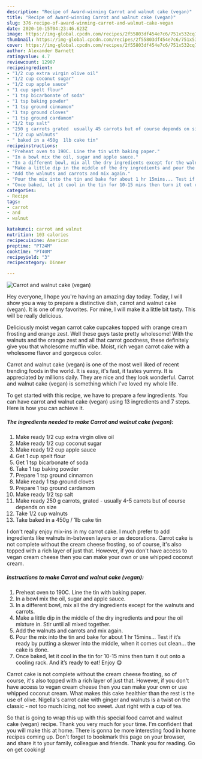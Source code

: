 ```yaml
---
description: "Recipe of Award-winning Carrot and walnut cake (vegan)"
title: "Recipe of Award-winning Carrot and walnut cake (vegan)"
slug: 376-recipe-of-award-winning-carrot-and-walnut-cake-vegan
date: 2020-10-15T04:23:46.623Z
image: https://img-global.cpcdn.com/recipes/2f55803df454e7c6/751x532cq70/carrot-and-walnut-cake-vegan-recipe-main-photo.jpg
thumbnail: https://img-global.cpcdn.com/recipes/2f55803df454e7c6/751x532cq70/carrot-and-walnut-cake-vegan-recipe-main-photo.jpg
cover: https://img-global.cpcdn.com/recipes/2f55803df454e7c6/751x532cq70/carrot-and-walnut-cake-vegan-recipe-main-photo.jpg
author: Alexander Barnett
ratingvalue: 4.7
reviewcount: 12907
recipeingredient:
- "1/2 cup extra virgin olive oil"
- "1/2 cup coconut sugar"
- "1/2 cup apple sauce"
- "1 cup spelt flour"
- "1 tsp bicarbonate of soda"
- "1 tsp baking powder"
- "1 tsp ground cinnamon"
- "1 tsp ground cloves"
- "1 tsp ground cardamom"
- "1/2 tsp salt"
- "250 g carrots grated  usually 45 carrots but of course depends on size"
- "1/2 cup walnuts"
- " baked in a 450g  1lb cake tin"
recipeinstructions:
- "Preheat oven to 190C. Line the tin with baking paper."
- "In a bowl mix the oil, sugar and apple sauce."
- "In a different bowl, mix all the dry ingredients except for the walnuts and carrots."
- "Make a little dip in the middle of the dry ingredients and pour the oil mixture in. Stir until all mixed together."
- "Add the walnuts and carrots and mix again."
- "Pour the mix into the tin and bake for about 1 hr 15mins... Test if it’s ready by putting a skewer into the middle, when it comes out clean... the cake is done."
- "Once baked, let it cool in the tin for 10-15 mins then turn it out onto a cooling rack. And it’s ready to eat! Enjoy 😋"
categories:
- Recipe
tags:
- carrot
- and
- walnut

katakunci: carrot and walnut 
nutrition: 103 calories
recipecuisine: American
preptime: "PT24M"
cooktime: "PT40M"
recipeyield: "3"
recipecategory: Dinner

---
```



![Carrot and walnut cake (vegan)](https://img-global.cpcdn.com/recipes/2f55803df454e7c6/751x532cq70/carrot-and-walnut-cake-vegan-recipe-main-photo.jpg)

Hey everyone, I hope you're having an amazing day today. Today, I will show you a way to prepare a distinctive dish, carrot and walnut cake (vegan). It is one of my favorites. For mine, I will make it a little bit tasty. This will be really delicious.

Deliciously moist vegan carrot cake cupcakes topped with orange cream frosting and orange zest. Well these guys taste pretty wholesome! With the walnuts and the orange zest and all that carrot goodness, these definitely give you that wholesome muffin vibe. Moist, rich vegan carrot cake with a wholesome flavor and gorgeous color.

Carrot and walnut cake (vegan) is one of the most well liked of recent trending foods in the world. It is easy, it's fast, it tastes yummy. It is appreciated by millions daily. They are nice and they look wonderful. Carrot and walnut cake (vegan) is something which I've loved my whole life.


To get started with this recipe, we have to prepare a few ingredients. You can have carrot and walnut cake (vegan) using 13 ingredients and 7 steps. Here is how you can achieve it.

<!--inarticleads1-->

##### The ingredients needed to make Carrot and walnut cake (vegan):

1. Make ready 1/2 cup extra virgin olive oil
1. Make ready 1/2 cup coconut sugar
1. Make ready 1/2 cup apple sauce
1. Get 1 cup spelt flour
1. Get 1 tsp bicarbonate of soda
1. Take 1 tsp baking powder
1. Prepare 1 tsp ground cinnamon
1. Make ready 1 tsp ground cloves
1. Prepare 1 tsp ground cardamom
1. Make ready 1/2 tsp salt
1. Make ready 250 g carrots, grated - usually 4-5 carrots but of course depends on size
1. Take 1/2 cup walnuts
1. Take  baked in a 450g / 1lb cake tin


I don&#39;t really enjoy mix-ins in my carrot cake. I much prefer to add ingredients like walnuts in-between layers or as decorations. Carrot cake is not complete without the cream cheese frosting, so of course, it&#39;s also topped with a rich layer of just that. However, if you don&#39;t have access to vegan cream cheese then you can make your own or use whipped coconut cream. 

<!--inarticleads2-->

##### Instructions to make Carrot and walnut cake (vegan):

1. Preheat oven to 190C. Line the tin with baking paper.
1. In a bowl mix the oil, sugar and apple sauce.
1. In a different bowl, mix all the dry ingredients except for the walnuts and carrots.
1. Make a little dip in the middle of the dry ingredients and pour the oil mixture in. Stir until all mixed together.
1. Add the walnuts and carrots and mix again.
1. Pour the mix into the tin and bake for about 1 hr 15mins... Test if it’s ready by putting a skewer into the middle, when it comes out clean... the cake is done.
1. Once baked, let it cool in the tin for 10-15 mins then turn it out onto a cooling rack. And it’s ready to eat! Enjoy 😋


Carrot cake is not complete without the cream cheese frosting, so of course, it&#39;s also topped with a rich layer of just that. However, if you don&#39;t have access to vegan cream cheese then you can make your own or use whipped coconut cream. What makes this cake healthier than the rest is the use of olive. Nigella&#39;s carrot cake with ginger and walnuts is a twist on the classic - not too much icing, not too sweet. Just right with a cup of tea. 

So that is going to wrap this up with this special food carrot and walnut cake (vegan) recipe. Thank you very much for your time. I'm confident that you will make this at home. There is gonna be more interesting food in home recipes coming up. Don't forget to bookmark this page on your browser, and share it to your family, colleague and friends. Thank you for reading. Go on get cooking!
